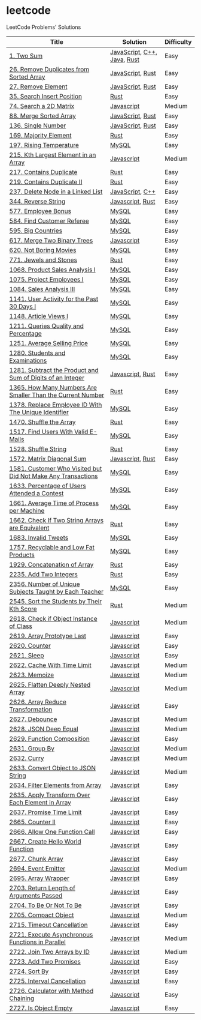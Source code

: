 # leetcode

LeetCode Problems' Solutions

| Title | Solution | Difficulty |
| ----- | -------- | ---------- |
|[1. Two Sum](https://leetcode.com/problems/two-sum/)| [JavaScript](./algorithms/two-sum/two-sum.js), [C++](./algorithms/two-sum/two-sum.cpp), [Java](./algorithms/two-sum/two-sum.java), [Rust](./algorithms//two-sum/two-sum.rs)|Easy|
|[26. Remove Duplicates from Sorted Array](https://leetcode.com/problems/remove-duplicates-from-sorted-array/)|[JavaScript](./algorithms/remove-duplicates-from-sorted-array/remove-duplicates-from-sorted-array.js), [Rust](./algorithms/remove-duplicates-from-sorted-array/remove-duplicates-from-sorted-array.rs)|Easy|
|[27. Remove Element](https://leetcode.com/problems/remove-element/)|[JavaScript](./algorithms/remove-element/remove-element.js), [Rust](./algorithms/remove-element/remove-element.rs)|Easy|
|[35. Search Insert Position](https://leetcode.com/problems/search-insert-position/)|[Rust](./algorithms/search-insert-position/search-insert-position.rs)|Easy|
|[74. Search a 2D Matrix](https://leetcode.com/problems/search-a-2d-matrix/)|[Javascript](./algorithms/search-a-2d-matrix/search-a-2d-matrix.js)|Medium|
|[88. Merge Sorted Array](https://leetcode.com/problems/merge-sorted-array/)|[JavaScript](./algorithms/merge-sorted-array/merge-sorted-array.js), [Rust](./algorithms/merge-sorted-array/merge-sorted-array.rs)|Easy|
|[136. Single Number](https://leetcode.com/problems/single-number/)|[JavaScript](./algorithms/single-number/single-number.js), [Rust](./algorithms/single-number/single-number.rs)|Easy|
|[169. Majority Element](https://leetcode.com/problems/majority-element/)|[Rust](./algorithms/majority-element/majority-element.rs)|Easy|
|[197. Rising Temperature](https://leetcode.cn/problems/rising-temperature/)|[MySQL](./algorithms/rising-temperature/rising-temperature.sql)|Easy|
|[215. Kth Largest Element in an Array](https://leetcode.cn/problems/kth-largest-element-in-an-array/)|[Javascript](./algorithms/kth-largest-element-in-an-array/kth-largest-element-in-an-array.js)|Medium|
|[217. Contains Duplicate](https://leetcode.com/problems/contains-duplicate/)|[Rust](./algorithms/contains-duplicate/contains-duplicate.rs)|Easy|
|[219. Contains Duplicate II](https://leetcode.com/problems/contains-duplicate-ii)|[Rust](./algorithms/contains-duplicate-ii/contains-duplicate-ii.rs)|Easy|
|[237. Delete Node in a Linked List](https://leetcode.com/problems/delete-node-in-a-linked-list/)|[JavaScript](./algorithms/delete-node-in-a-linked-list/delete-node-in-a-linked-list.js), [C++](./algorithms/delete-node-in-a-linked-list/delete-node-in-a-linked-list.cpp)|Easy|
|[344. Reverse String](https://leetcode.cn/problems/reverse-string/)|[Javascript](./algorithms/reverse-string/reverse-string.js), [Rust](./algorithms/reverse-string/reverse-string.rs)|Easy|
|[577. Employee Bonus](https://leetcode.cn/problems/employee-bonus/)|[MySQL](./algorithms/employee-bonus/employee-bonus.sql)|Easy|
|[584. Find Customer Referee](https://leetcode.com/problems/find-customer-referee/)|[MySQL](./algorithms/find-customer-referee/find-customer-referee.sql)|Easy|
|[595. Big Countries](https://leetcode.cn/problems/big-countries/)|[MySQL](./algorithms/big-countries/big-countries.sql)|Easy|
|[617. Merge Two Binary Trees](https://leetcode.cn/problems/merge-two-binary-trees/)|[Javascript](./algorithms/merge-two-binary-trees/merge-two-binary-trees.js)|Easy|
|[620. Not Boring Movies](https://leetcode.com/problems/not-boring-movies/)|[MySQL](./algorithms/not-boring-movies/not-boring-movies.sql)|Easy|
|[771. Jewels and Stones](https://leetcode.com/problems/jewels-and-stones/)|[Rust](./algorithms/jewels-and-stones/jewels-and-stones.rs)|Easy|
|[1068. Product Sales Analysis I](https://leetcode.cn/problems/product-sales-analysis-i/)|[MySQL](./algorithms/product-sales-analysis-i/product-sales-analysis-i.sql)|Easy|
|[1075. Project Employees I](https://leetcode.cn/problems/project-employees-i/)|[MySQL](./algorithms/project-employees-i/project-employees-i.sql)|Easy|
|[1084. Sales Analysis III](https://leetcode.cn/problems/sales-analysis-iii/)|[MySQL](./algorithms/sales-analysis-iii/sales-analysis-iii.sql)|Easy|
|[1141. User Activity for the Past 30 Days I](https://leetcode.cn/problems/user-activity-for-the-past-30-days-i/)|[MySQL](./algorithms/user-activity-for-the-past-30-days-i/user-activity-for-the-past-30-days-i.sql)|Easy|
|[1148. Article Views I](https://leetcode.cn/problems/article-views-i/)|[MySQL](./algorithms/article-views-i/article-views-i.sql)|Easy|
|[1211. Queries Quality and Percentage](https://leetcode.cn/problems/queries-quality-and-percentage/)|[MySQL](./algorithms/queries-quality-and-percentage/queries-quality-and-percentage.sql)|Easy|
|[1251. Average Selling Price](https://leetcode.cn/problems/average-selling-price/)|[MySQL](./algorithms/average-selling-price/average-selling-price.sql)|Easy|
|[1280. Students and Examinations](https://leetcode.cn/problems/students-and-examinations/)|[MySQL](./algorithms/students-and-examinations/students-and-examinations.sql)|Easy|
|[1281. Subtract the Product and Sum of Digits of an Integer](https://leetcode.cn/problems/subtract-the-product-and-sum-of-digits-of-an-integer/)|[Javascript](./algorithms/subtract-the-product-and-sum-of-digits-of-an-integer/subtract-the-product-and-sum-of-digits-of-an-integer.js), [Rust](./algorithms/subtract-the-product-and-sum-of-digits-of-an-integer/subtract-the-product-and-sum-of-digits-of-an-integer.rs)|Easy|
|[1365. How Many Numbers Are Smaller Than the Current Number](https://leetcode.com/problems/how-many-numbers-are-smaller-than-the-current-number/)|[Rust](./algorithms/how-many-numbers-are-smaller-than-the-current-number/how-many-numbers-are-smaller-than-the-current-number.rs)|Easy|
|[1378. Replace Employee ID With The Unique Identifier](https://leetcode.cn/problems/replace-employee-id-with-the-unique-identifier/)|[MySQL](./algorithms/replace-employee-id-with-the-unique-identifier/replace-employee-id-with-the-unique-identifier.sql)|Easy|
|[1470. Shuffle the Array](https://leetcode.com/problems/shuffle-the-array/)|[Rust](./algorithms/shuffle-the-array/shuffle-the-array.rs)|Easy|
|[1517. Find Users With Valid E-Mails](https://leetcode.com/problems/find-users-with-valid-e-mails/)|[MySQL](./algorithms/find-users-with-valid-e-mails/find-users-with-valid-e-mails.sql)|Easy|
|[1528. Shuffle String](https://leetcode.com/problems/shuffle-string/)|[Rust](./algorithms/shuffle-string/shuffle-string.rs)|Easy|
|[1572. Matrix Diagonal Sum](https://leetcode.cn/problems/matrix-diagonal-sum/)|[Javascript](./algorithms/matrix-diagonal-sum/matrix-diagonal-sum.js), [Rust](./algorithms/matrix-diagonal-sum/matrix-diagonal-sum.rs)|Easy|
|[1581. Customer Who Visited but Did Not Make Any Transactions](https://leetcode.cn/problems/customer-who-visited-but-did-not-make-any-transactions/)|[MySQL](./algorithms/customer-who-visited-but-did-not-make-any-transactions/customer-who-visited-but-did-not-make-any-transactions.sql)|Easy|
|[1633. Percentage of Users Attended a Contest](https://leetcode.cn/problems/percentage-of-users-attended-a-contest/)|[MySQL](./algorithms/percentage-of-users-attended-a-contest/percentage-of-users-attended-a-contest.sql)|Easy|
|[1661. Average Time of Process per Machine](https://leetcode.cn/problems/average-time-of-process-per-machine/)|[MySQL](./algorithms/average-time-of-process-per-machine/average-time-of-process-per-machine.sql)|Easy|
|[1662. Check If Two String Arrays are Equivalent](https://leetcode.com/problems/check-if-two-string-arrays-are-equivalent/)|[Rust](./algorithms/check-if-two-string-arrays-are-equivalent/check-if-two-string-arrays-are-equivalent.rs)|Easy|
|[1683. Invalid Tweets](https://leetcode.cn/problems/invalid-tweets/)|[MySQL](./algorithms/invalid-tweets/invalid-tweets.sql)|Easy|
|[1757. Recyclable and Low Fat Products](https://leetcode.com/problems/recyclable-and-low-fat-products/)|[MySQL](./algorithms/recyclable-and-low-fat-products/recyclable-and-low-fat-products.sql)|Easy|
|[1929. Concatenation of Array](https://leetcode.com/problems/concatenation-of-array/)|[Rust](./algorithms/concatenation-of-array/concatenation-of-array.rs)|Easy|
|[2235. Add Two Integers](https://leetcode.com/problems/add-two-integers/)|[Rust](./algorithms/add-two-integers/add-two-integers.rs)|Easy|
|[2356. Number of Unique Subjects Taught by Each Teacher](https://leetcode.cn/problems/number-of-unique-subjects-taught-by-each-teacher/)|[MySQL](./algorithms/number-of-unique-subjects-taught-by-each-teacher/number-of-unique-subjects-taught-by-each-teacher.sql)|Easy|
|[2545. Sort the Students by Their Kth Score](https://leetcode.com/problems/sort-the-students-by-their-kth-score/)|[Rust](./algorithms/sort-the-students-by-their-kth-score/sort-the-students-by-their-kth-score.rs)|Medium|
|[2618. Check if Object Instance of Class](https://leetcode.com/problems/check-if-object-instance-of-class/)|[Javascript](./algorithms/check-if-object-instance-of-class/check-if-object-instance-of-class.js)|Medium|
|[2619. Array Prototype Last](https://leetcode.com/problems/array-prototype-last/)|[Javascript](./algorithms/array-prototype-last/array-prototype-last.js)|Easy|
|[2620. Counter](https://leetcode.com/problems/counter)|[Javascript](./algorithms/counter/counter.js)|Easy|
|[2621. Sleep](https://leetcode.com/problems/sleep/)|[Javascript](./algorithms/sleep/sleep.js)|Easy|
|[2622. Cache With Time Limit](https://leetcode.com/problems/cache-with-time-limit/)|[Javascript](./algorithms/cache-with-time-limit/cache-with-time-limit.js)|Medium|
|[2623. Memoize](https://leetcode.com/problems/memoize/)|[Javascript](./algorithms/memoize/memoize.js)|Medium|
|[2625. Flatten Deeply Nested Array](https://leetcode.com/problems/flatten-deeply-nested-array/)|[Javascript](./algorithms/flatten-deeply-nested-array/flatten-deeply-nested-array.js)|Medium|
|[2626. Array Reduce Transformation](https://leetcode.com/problems/array-reduce-transformation/)|[Javascript](./algorithms/array-reduce-transformation/array-reduce-transformation.js)|Easy|
|[2627. Debounce](https://leetcode.com/problems/debounce/)|[Javascript](./algorithms/debounce/debounce.js)|Medium|
|[2628. JSON Deep Equal](https://leetcode.cn/problems/json-deep-equal/)|[Javascript](./algorithms/json-deep-equal/json-deep-equal.js)|Medium|
|[2629. Function Composition](https://leetcode.com/problems/function-composition/)|[Javascript](./algorithms/function-composition/function-composition.js)|Easy|
|[2631. Group By](https://leetcode.com/problems/group-by/)|[Javascript](./algorithms/group-by/group-by.js)|Medium|
|[2632. Curry](https://leetcode.cn/problems/curry/)|[Javascript](./algorithms/curry/curry.js)|Medium|
|[2633. Convert Object to JSON String](https://leetcode.com/problems/convert-object-to-json-string/)|[Javascript](./algorithms/convert-object-to-json-string/convert-object-to-json-string.js)|Medium|
|[2634. Filter Elements from Array](https://leetcode.com/problems/filter-elements-from-array/)|[Javascript](./algorithms/filter-elements-from-array/filter-elements-from-array.js)|Easy|
|[2635. Apply Transform Over Each Element in Array](https://leetcode.com/problems/apply-transform-over-each-element-in-array/)|[Javascript](./algorithms/apply-transform-over-each-element-in-array/apply-transform-over-each-element-in-array.js)|Easy|
|[2637. Promise Time Limit](https://leetcode.com/problems/promise-time-limit/)|[Javascript](./algorithms/promise-time-limit/promise-time-limit.js)|Easy|
|[2665. Counter II](https://leetcode.com/problems/counter-ii/)|[Javascript](./algorithms/counter-ii/counter-ii.js)|Easy|
|[2666. Allow One Function Call](https://leetcode.com/problems/allow-one-function-call/)|[Javascript](./algorithms/allow-one-function-call/allow-one-function-call.js)|Easy|
|[2667. Create Hello World Function](https://leetcode.com/problems/create-hello-world-function/)|[Javascript](./algorithms/create-hello-world-function/create-hello-world-function.js)|Easy|
|[2677. Chunk Array](https://leetcode.com/problems/chunk-array/)|[Javascript](./algorithms/chunk-array/chunk-array.js)|Easy|
|[2694. Event Emitter](https://leetcode.com/problems/event-emitter/)|[Javascript](./algorithms/event-emitter/event-emitter.js)|Medium|
|[2695. Array Wrapper](https://leetcode.com/problems/array-wrapper/)|[Javascript](./algorithms/array-wrapper/array-wrapper.js)|Easy|
|[2703. Return Length of Arguments Passed](https://leetcode.com/problems/return-length-of-arguments-passed)|[Javascript](./algorithms/return-length-of-arguments-passed/arguments-length.js)|Easy|
|[2704. To Be Or Not To Be](https://leetcode.com/problems/to-be-or-not-to-be/)|[Javascript](./algorithms/to-be-or-not-to-be/to-be-or-not-to-be.js)|Easy|
|[2705. Compact Object](https://leetcode.com/problems/compact-object/)|[Javascript](./algorithms/compact-object/compact-object.js)|Medium|
|[2715. Timeout Cancellation](https://leetcode.com/problems/timeout-cancellation/)|[Javascript](./algorithms/timeout-cancellation/timeout-cancellation.js)|Easy|
|[2721. Execute Asynchronous Functions in Parallel](https://leetcode.com/problems/execute-asynchronous-functions-in-parallel/)|[Javascript](./algorithms/execute-asynchronous-functions-in-parallel/execute-asynchronous-functions-in-parallel.js)|Medium|
|[2722. Join Two Arrays by ID](https://leetcode.com/problems/join-two-arrays-by-id/)|[Javascript](./algorithms/join-two-arrays-by-id/join-two-arrays-by-id.js)|Medium|
|[2723. Add Two Promises](https://leetcode.com/problems/add-two-promises/)|[Javascript](./algorithms/add-two-promises/add-two-promises.js)|Easy|
|[2724. Sort By](https://leetcode.com/problems/sort-by/)|[Javascript](./algorithms/sort-by/sort-by.js)|Easy|
|[2725. Interval Cancellation](https://leetcode.com/problems/interval-cancellation/)|[Javascript](./algorithms/interval-cancellation/interval-cancellation.js)|Easy|
|[2726. Calculator with Method Chaining](https://leetcode.com/problems/calculator-with-method-chaining/)|[Javascript](./algorithms/calculator-with-method-chaining/calculator-with-method-chaining.js)|Easy|
|[2727. Is Object Empty](https://leetcode.com/problems/is-object-empty/)|[Javascript](./algorithms/is-object-empty/is-object-empty.js)|Easy|

